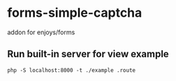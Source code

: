 # forms-simple-captcha
addon for enjoys/forms

## Run built-in server for view example
```shell
php -S localhost:8000 -t ./example .route
```
